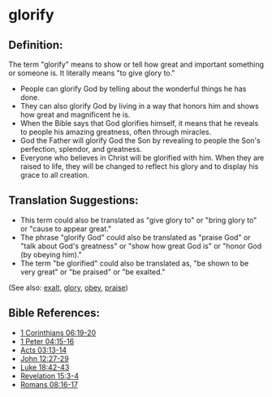# glorify #

## Definition: ##

The term "glorify" means to show or tell how great and important something or someone is. It literally means "to give glory to."

* People can glorify God by telling about the wonderful things he has done.
* They can also glorify God by living in a way that honors him and shows how great and magnificent he is.
* When the Bible says that God glorifies himself, it means that he reveals to people his amazing greatness, often through miracles.
* God the Father will glorify God the Son by revealing to people the Son's perfection, splendor, and greatness.
* Everyone who believes in Christ will be glorified with him. When they are raised to life, they will be changed to reflect his glory and to display his grace to all creation.

## Translation Suggestions: ##

* This term could also be translated as "give glory to" or "bring glory to" or "cause to appear great."
* The phrase "glorify God" could also be translated as "praise God" or "talk about God's greatness" or "show how great God is" or "honor God (by obeying him)."
* The term "be glorified" could also be translated as, "be shown to be very great" or "be praised" or "be exalted."

(See also: [exalt](../kt/exalt.md), [glory](../kt/glory.md), [obey](../other/obey.md), [praise](../other/praise.md))

## Bible References: ##

* [1 Corinthians 06:19-20](en/tn/1co/help/06/19)
* [1 Peter 04:15-16](en/tn/1pe/help/04/15)
* [Acts 03:13-14](en/tn/act/help/03/13)
* [John 12:27-29](en/tn/jhn/help/12/27)
* [Luke 18:42-43](en/tn/luk/help/18/42)
* [Revelation 15:3-4](en/tn/rev/help/15/03)
* [Romans 08:16-17](en/tn/rom/help/08/16)